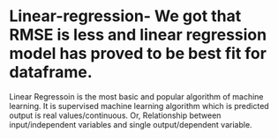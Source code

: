 # Linear-regression- We got that RMSE is less and linear regression model has proved to be best fit for dataframe.
Linear Regressoin is the most basic and popular algorithm of machine learning. It is supervised machine learning algorithm which is predicted output is real values/continuous. Or, Relationship between input/independent variables and single output/dependent variable.
